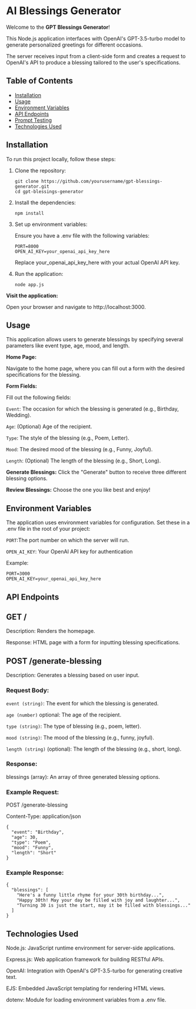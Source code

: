 # AI Blessings Generator

Welcome to the **GPT Blessings Generator**!

This Node.js application interfaces with OpenAI's GPT-3.5-turbo model to generate personalized greetings for different occasions.

The server receives input from a client-side form and creates a request to OpenAI's API to produce a blessing tailored to the user's specifications.

## Table of Contents

- [Installation](#installation)
- [Usage](#usage)
- [Environment Variables](#environment-variables)
- [API Endpoints](#api-endpoints)
- [Prompt Testing](#prompt-testing)
- [Technologies Used](#technologies-used)

## Installation

To run this project locally, follow these steps:

1. Clone the repository:

   ```
   git clone https://github.com/yourusername/gpt-blessings-generator.git
   cd gpt-blessings-generator
   ```


2. Install the dependencies:
   ```
   npm install
   ```

3. Set up environment variables:

   Ensure you have a .env file with the following variables:
   ```
   PORT=8000
   OPEN_AI_KEY=your_openai_api_key_here
   ```

   Replace your_openai_api_key_here with your actual OpenAI API key.

4. Run the application:
   ```
   node app.js
   ```

**Visit the application:**

Open your browser and navigate to http://localhost:3000.

## Usage
This application allows users to generate blessings by specifying several parameters like event type, age, mood, and length.

**Home Page:**

Navigate to the home page, where you can fill out a form with the desired specifications for the blessing.

**Form Fields:**

Fill out the following fields:

`Event`: The occasion for which the blessing is generated (e.g., Birthday, Wedding).

`Age`: (Optional) Age of the recipient.

`Type`: The style of the blessing (e.g., Poem, Letter).

`Mood`: The desired mood of the blessing (e.g., Funny, Joyful).

`Length`: (Optional) The length of the blessing (e.g., Short, Long).

**Generate Blessings:**
Click the "Generate" button to receive three different blessing options.

**Review Blessings:**
Choose the one you like best and enjoy!

## Environment Variables

The application uses environment variables for configuration. Set these in a .env file in the root of your project:

`PORT`:The port number on which the server will run.

`OPEN_AI_KEY`: Your OpenAI API key for authentication

Example:
```
PORT=3000
OPEN_AI_KEY=your_openai_api_key_here
```

## API Endpoints

## GET /
Description: Renders the homepage.

Response: HTML page with a form for inputting blessing specifications.

## POST /generate-blessing

Description: Generates a blessing based on user input.

### Request Body:

`event (string)`: The event for which the blessing is generated.

`age (number)` optional: The age of the recipient.

`type (string)`: The type of blessing (e.g., poem, letter).

`mood (string)`: The mood of the blessing (e.g., funny, joyful).

`length (string)` (optional): The length of the blessing (e.g., short, long).

### Response:

blessings (array): An array of three generated blessing options.

### Example Request:
POST /generate-blessing

Content-Type: application/json
```
{
  "event": "Birthday",
  "age": 30,
  "type": "Poem",
  "mood": "Funny",
  "length": "Short"
}
```

### Example Response:
```
{
  "blessings": [
    "Here's a funny little rhyme for your 30th birthday...",
    "Happy 30th! May your day be filled with joy and laughter...",
    "Turning 30 is just the start, may it be filled with blessings..."
  ]
}
```
## Technologies Used
Node.js: JavaScript runtime environment for server-side applications.

Express.js: Web application framework for building RESTful APIs.

OpenAI: Integration with OpenAI's GPT-3.5-turbo for generating creative text.

EJS: Embedded JavaScript templating for rendering HTML views.

dotenv: Module for loading environment variables from a .env file.


